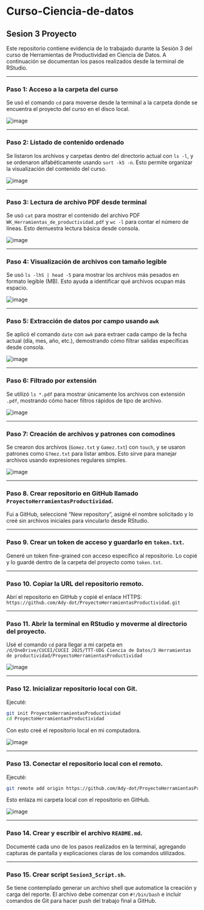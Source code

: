 # Curso-Ciencia-de-datos

## Sesion 3 Proyecto

Este repositorio contiene evidencia de lo trabajado durante la Sesión 3 del curso de Herramientas de Productividad en Ciencia de Datos. A continuación se documentan los pasos realizados desde la terminal de RStudio.

---

### Paso 1: Acceso a la carpeta del curso

Se usó el comando `cd` para moverse desde la terminal a la carpeta donde se encuentra el proyecto del curso en el disco local.

![image](https://github.com/user-attachments/assets/eb117cc2-23bf-41c7-856e-22198b2e79c8)

---

### Paso 2: Listado de contenido ordenado

Se listaron los archivos y carpetas dentro del directorio actual con `ls -l`, y se ordenaron alfabéticamente usando `sort -k5 -n`. Esto permite organizar la visualización del contenido del curso.

![image](https://github.com/user-attachments/assets/59aab064-6ccd-484b-b785-3935a361b061)

---

### Paso 3: Lectura de archivo PDF desde terminal

Se usó `cat` para mostrar el contenido del archivo PDF `WK_Herramientas_de_productividad.pdf` y `wc -l` para contar el número de líneas. Esto demuestra lectura básica desde consola.

![image](https://github.com/user-attachments/assets/c7c54cfe-d5d9-4b02-95c1-0af60f6f1dff)

---

### Paso 4: Visualización de archivos con tamaño legible

Se usó `ls -lhS | head -5` para mostrar los archivos más pesados en formato legible (MB). Esto ayuda a identificar qué archivos ocupan más espacio.

![image](https://github.com/user-attachments/assets/b15effba-91f3-4fc4-b554-8cab00fa2493)

---

### Paso 5: Extracción de datos por campo usando `awk`

Se aplicó el comando `date` con `awk` para extraer cada campo de la fecha actual (día, mes, año, etc.), demostrando cómo filtrar salidas específicas desde consola.

![image](https://github.com/user-attachments/assets/a72960a9-6d21-4640-b551-1e4c95c54e5c)

---

### Paso 6: Filtrado por extensión

Se utilizó `ls *.pdf` para mostrar únicamente los archivos con extensión `.pdf`, mostrando cómo hacer filtros rápidos de tipo de archivo.

![image](https://github.com/user-attachments/assets/114d39b2-6630-42ed-a498-88542b22b3eb)

---

### Paso 7: Creación de archivos y patrones con comodines

Se crearon dos archivos (`Gomez.txt` y `Gamez.txt`) con `touch`, y se usaron patrones como `G?mez.txt` para listar ambos. Esto sirve para manejar archivos usando expresiones regulares simples.

![image](https://github.com/user-attachments/assets/b5ca8f8e-df0d-4226-a695-5ac9c40ad51c)

---

### Paso 8. Crear repositorio en GitHub llamado `ProyectoHerramientasProductividad`.

Fui a GitHub, seleccioné “New repository”, asigné el nombre solicitado y lo creé sin archivos iniciales para vincularlo desde RStudio.

---

### Paso 9. Crear un token de acceso y guardarlo en `token.txt`.

Generé un token fine-grained con acceso específico al repositorio. Lo copié y lo guardé dentro de la carpeta del proyecto como `token.txt`.

---

### Paso 10. Copiar la URL del repositorio remoto.

Abrí el repositorio en GitHub y copié el enlace HTTPS:  
`https://github.com/Ady-dot/ProyectoHerramientasProductividad.git`

---

### Paso 11. Abrir la terminal en RStudio y moverme al directorio del proyecto.  

Usé el comando `cd` para llegar a mi carpeta en  
`/d/OneDrive/CUCEI/CUCEI 2025/TTT-UDG Ciencia de Datos/3 Herramientas de productividad/ProyectoHerramientasProductividad`

![image](https://github.com/user-attachments/assets/68be3d6e-9bcd-4a95-861d-4441757fd8d7)

---

### Paso 12. Inicializar repositorio local con Git.

Ejecuté:
```bash
git init ProyectoHerramientasProductividad
cd ProyectoHerramientasProductividad
```
Con esto creé el repositorio local en mi computadora.

![image](https://github.com/user-attachments/assets/370e657c-1ea1-4ff2-ba45-f9d37c63070d)

---

### Paso 13. Conectar el repositorio local con el remoto. 

Ejecuté:
```bash
git remote add origin https://github.com/Ady-dot/ProyectoHerramientasProductividad.git
```
Esto enlaza mi carpeta local con el repositorio en GitHub.

![image](https://github.com/user-attachments/assets/8464cfbe-4ed5-4903-ab0b-e0760d91359b)

---

### Paso 14. Crear y escribir el archivo `README.md`.

Documenté cada uno de los pasos realizados en la terminal, agregando capturas de pantalla y explicaciones claras de los comandos utilizados.

---

### Paso 15. Crear script `Sesion3_Script.sh`.

Se tiene contemplado generar un archivo shell que automatice la creación y carga del reporte. El archivo debe comenzar con `#!/bin/bash` e incluir comandos de Git para hacer push del trabajo final a GitHub.


